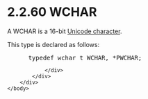 <html dir="LTR" xmlns:mshelp="http://msdn.microsoft.com/mshelp" xmlns:ddue="http://ddue.schemas.microsoft.com/authoring/2003/5" xmlns:xlink="http://www.w3.org/1999/xlink" xmlns:tool="http://www.microsoft.com/tooltip">
    <head>
        <meta http-equiv="Content-Type" content="text/html; CHARSET=utf-8"></meta>
        <meta name="save" content="history"></meta>
        <title>2.2.60 WCHAR</title>
        <xml>
            <mshelp:toctitle title="2.2.60 WCHAR"></mshelp:toctitle>
            <mshelp:rltitle title="[MS-DTYP]: WCHAR"></mshelp:rltitle>
            <mshelp:keyword index="A" term="7df7c1d5-492c-4db4-a992-5cd9e887c5d7"></mshelp:keyword>
            <mshelp:attr name="DCSext.ContentType" value="open specification"></mshelp:attr>
            <mshelp:attr name="AssetID" value="7df7c1d5-492c-4db4-a992-5cd9e887c5d7"></mshelp:attr>
            <mshelp:attr name="TopicType" value="kbRef"></mshelp:attr>
            <mshelp:attr name="DCSext.Title" value="[MS-DTYP]: WCHAR" />
        </xml>
    </head>
    <body>
        <div id="header">
            <h1 class="heading">2.2.60 WCHAR</h1>
        </div>
        <div id="mainSection">
            <div id="mainBody">
                <div id="allHistory" class="saveHistory"></div>
                <div id="sectionSection0" class="section" name="collapseableSection">
                    

<p>A WCHAR is a 16-bit <a href="a66edeb1-52a0-4d64-a93b-2f5c833d7d92.html#gt_fd33af2e-e1ce-4f8e-a706-f9fb8123f9b0">Unicode character</a>.</p>

<p>This type is declared as follows:</p>

<dl>
<dd>
<div><pre> typedef wchar_t WCHAR, *PWCHAR;
</pre></div>
</dd></dl>


                </div>
            </div>
        </div>
    </body>
</html>